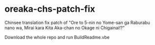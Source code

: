 # oreaka-chs-patch-fix

Chinsee translation fix patch of "Ore to 5-nin no Yome-san ga Raburabu nano wa, Mirai kara Kita Aka-chan no Okage ni Chigainai!?"

Download the whole repo and run BuildReadme.vbe
